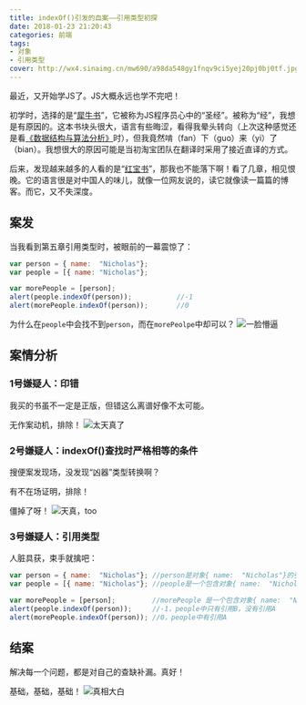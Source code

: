```yaml
---
title: indexOf()引发的血案——引用类型初探
date: 2018-01-23 21:20:43
categories: 前端
tags:
- 对象
- 引用类型
cover: http://wx4.sinaimg.cn/mw690/a98da548gy1fnqv9ci5yej20pj0bj0tf.jpg
---
```

最近，又开始学JS了。JS大概永远也学不完吧！

初学时，选择的是“[犀牛书](https://book.douban.com/subject/10549733/)”，它被称为JS程序员心中的“圣经”。被称为“经”，我想是有原因的。这本书块头很大，语言有些晦涩，看得我晕头转向（上次这种感觉还是看[《数据结构与算法分析》](https://book.douban.com/subject/1139426/)时），但我竟然啃（fan）下（guo）来（yi）了（bian）。我想很大的原因可能是当初淘宝团队在翻译时采用了接近直译的方式。

后来，发现越来越多的人看的是“[红宝书](https://book.douban.com/subject/10546125/)”，那我也不能落下啊！看了几章，相见恨晚。它的语言很是对中国人的味儿，就像一位网友说的，读它就像读一篇篇的博客。而它，又不失深度。

##  案发

当我看到第五章引用类型时，被眼前的一幕震惊了：
```  javascript
var person = { name:  "Nicholas"};
var people = [{ name: "Nicholas"};

var morePeople = [person];
alert(people.indexOf(person));           //-1
alert(morePeople.indexOf(person));       //0
``` 
为什么在`people`中会找不到`person`，而在`morePeolpe`中却可以？
![一脸懵逼](http://wx1.sinaimg.cn/mw690/a98da548gy1fnqwdx7oy7j209e064glk.jpg)
## 案情分析

### 1号嫌疑人：印错
我买的书虽不一定是正版，但错这么离谱好像不太可能。

无作案动机，排除！
![太天真了](http://wx1.sinaimg.cn/mw690/a98da548gy1fnqwiyvhxuj20bh092mxh.jpg)

### 2号嫌疑人：indexOf()查找时严格相等的条件
搜便案发现场，没发现“凶器”类型转换啊？

有不在场证明，排除！

僵掉了呀！
![天真，too](http://wx2.sinaimg.cn/mw690/a98da548gy1fnqwudwtvkj205k07tt8w.jpg)

### 3号嫌疑人：引用类型
人脏具获，束手就擒吧：
```  javascript
var person = { name:  "Nicholas"}; //person是对象{ name:  "Nicholas"}的引用A，是一个对象指针
var people = [{ name: "Nicholas"}; //people是一个包含对象{ name:  "Nicholas"}的另一个引用B的数组

var morePeople = [person];         //morePeople 是一个包含对象{ name:  "Nicholas"}的引用A的数组
alert(people.indexOf(person));     //-1，people中只有引用B，没有引用A
alert(morePeople.indexOf(person)); //0，people中有引用A
``` 
## 结案
解决每一个问题，都是对自己的查缺补漏。真好！

基础，基础，基础！
![真相大白](http://wx1.sinaimg.cn/mw690/a98da548gy1fnqx9a8yyvj209q07ydfv.jpg)